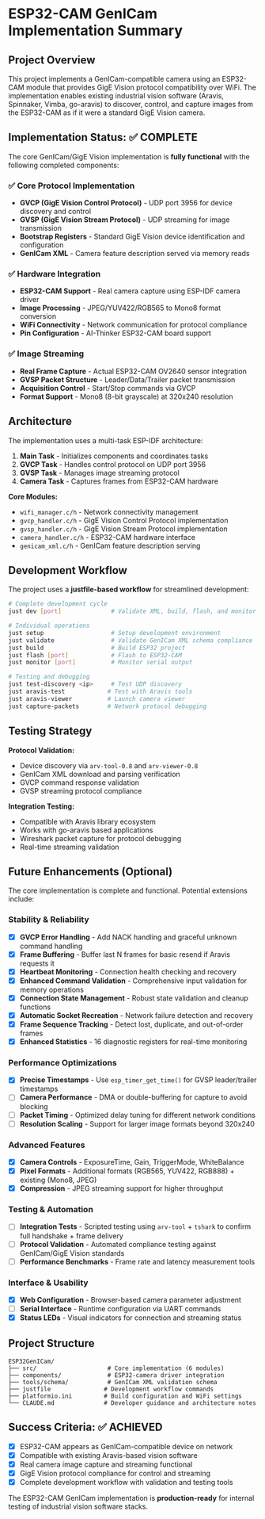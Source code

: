 # ESP32-CAM GenICam Implementation Summary

## Project Overview

This project implements a GenICam-compatible camera using an ESP32-CAM module that provides GigE Vision protocol compatibility over WiFi. The implementation enables existing industrial vision software (Aravis, Spinnaker, Vimba, go-aravis) to discover, control, and capture images from the ESP32-CAM as if it were a standard GigE Vision camera.

## Implementation Status: ✅ COMPLETE

The core GenICam/GigE Vision implementation is **fully functional** with the following completed components:

### ✅ Core Protocol Implementation
- **GVCP (GigE Vision Control Protocol)** - UDP port 3956 for device discovery and control
- **GVSP (GigE Vision Stream Protocol)** - UDP streaming for image transmission  
- **Bootstrap Registers** - Standard GigE Vision device identification and configuration
- **GenICam XML** - Camera feature description served via memory reads

### ✅ Hardware Integration
- **ESP32-CAM Support** - Real camera capture using ESP-IDF camera driver
- **Image Processing** - JPEG/YUV422/RGB565 to Mono8 format conversion
- **WiFi Connectivity** - Network communication for protocol compliance
- **Pin Configuration** - AI-Thinker ESP32-CAM board support

### ✅ Image Streaming
- **Real Frame Capture** - Actual ESP32-CAM OV2640 sensor integration
- **GVSP Packet Structure** - Leader/Data/Trailer packet transmission
- **Acquisition Control** - Start/Stop commands via GVCP
- **Format Support** - Mono8 (8-bit grayscale) at 320x240 resolution

## Architecture

The implementation uses a multi-task ESP-IDF architecture:

1. **Main Task** - Initializes components and coordinates tasks
2. **GVCP Task** - Handles control protocol on UDP port 3956
3. **GVSP Task** - Manages image streaming protocol
4. **Camera Task** - Captures frames from ESP32-CAM hardware

**Core Modules:**
- `wifi_manager.c/h` - Network connectivity management
- `gvcp_handler.c/h` - GigE Vision Control Protocol implementation
- `gvsp_handler.c/h` - GigE Vision Stream Protocol implementation
- `camera_handler.c/h` - ESP32-CAM hardware interface
- `genicam_xml.c/h` - GenICam feature description serving

## Development Workflow

The project uses a **justfile-based workflow** for streamlined development:

```bash
# Complete development cycle
just dev [port]              # Validate XML, build, flash, and monitor

# Individual operations  
just setup                   # Setup development environment
just validate                # Validate GenICam XML schema compliance
just build                   # Build ESP32 project
just flash [port]            # Flash to ESP32-CAM
just monitor [port]          # Monitor serial output

# Testing and debugging
just test-discovery <ip>     # Test UDP discovery
just aravis-test            # Test with Aravis tools
just aravis-viewer          # Launch camera viewer
just capture-packets        # Network protocol debugging
```

## Testing Strategy

**Protocol Validation:**
- Device discovery via `arv-tool-0.8` and `arv-viewer-0.8`
- GenICam XML download and parsing verification
- GVCP command response validation
- GVSP streaming protocol compliance

**Integration Testing:**
- Compatible with Aravis library ecosystem
- Works with go-aravis based applications  
- Wireshark packet capture for protocol debugging
- Real-time streaming validation

## Future Enhancements (Optional)

The core implementation is complete and functional. Potential extensions include:

### Stability & Reliability
- [x] **GVCP Error Handling** - Add NACK handling and graceful unknown command handling
- [x] **Frame Buffering** - Buffer last N frames for basic resend if Aravis requests it
- [x] **Heartbeat Monitoring** - Connection health checking and recovery
- [x] **Enhanced Command Validation** - Comprehensive input validation for memory operations
- [x] **Connection State Management** - Robust state validation and cleanup functions
- [x] **Automatic Socket Recreation** - Network failure detection and recovery
- [x] **Frame Sequence Tracking** - Detect lost, duplicate, and out-of-order frames
- [x] **Enhanced Statistics** - 16 diagnostic registers for real-time monitoring

### Performance Optimizations  
- [x] **Precise Timestamps** - Use `esp_timer_get_time()` for GVSP leader/trailer timestamps
- [ ] **Camera Performance** - DMA or double-buffering for capture to avoid blocking
- [ ] **Packet Timing** - Optimized delay tuning for different network conditions
- [ ] **Resolution Scaling** - Support for larger image formats beyond 320x240

### Advanced Features
- [x] **Camera Controls** - ExposureTime, Gain, TriggerMode, WhiteBalance
- [x] **Pixel Formats** - Additional formats (RGB565, YUV422, RGB888) + existing (Mono8, JPEG)
- [x] **Compression** - JPEG streaming support for higher throughput

### Testing & Automation
- [ ] **Integration Tests** - Scripted testing using `arv-tool` + `tshark` to confirm full handshake + frame delivery
- [ ] **Protocol Validation** - Automated compliance testing against GenICam/GigE Vision standards
- [ ] **Performance Benchmarks** - Frame rate and latency measurement tools

### Interface & Usability
- [x] **Web Configuration** - Browser-based camera parameter adjustment
- [ ] **Serial Interface** - Runtime configuration via UART commands
- [x] **Status LEDs** - Visual indicators for connection and streaming status

## Project Structure

```
ESP32GenICam/
├── src/                    # Core implementation (6 modules)
├── components/             # ESP32-camera driver integration
├── tools/schema/           # GenICam XML validation schema
├── justfile               # Development workflow commands
├── platformio.ini         # Build configuration and WiFi settings
└── CLAUDE.md              # Developer guidance and architecture notes
```

## Success Criteria: ✅ ACHIEVED

- [x] ESP32-CAM appears as GenICam-compatible device on network
- [x] Compatible with existing Aravis-based vision software
- [x] Real camera image capture and streaming functional
- [x] GigE Vision protocol compliance for control and streaming
- [x] Complete development workflow with validation and testing tools

The ESP32-CAM GenICam implementation is **production-ready** for internal testing of industrial vision software stacks.

